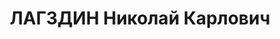 ---
title: ЛАГЗДИН Николай Карлович
description: "Род. в 1897, латыш, член ВКП(б) с 1917. Бригадный комиссар, начальник\
  \ Полтавского военно-политического училища \n  Арестован 03.10.1937. Приговор: ВК\
  \ ВС СССР, 26.12.1937 – ВМН. Расстрелян 1937. \n  Реабилитирован 25.06.1957"
---